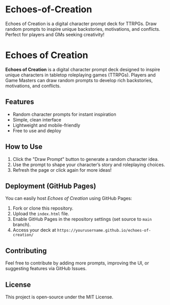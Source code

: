 # Echoes-of-Creation
Echoes of Creation is a digital character prompt deck for TTRPGs. Draw random prompts to inspire unique backstories, motivations, and conflicts. Perfect for players and GMs seeking creativity!
# Echoes of Creation

**Echoes of Creation** is a digital character prompt deck designed to inspire unique characters in tabletop roleplaying games (TTRPGs). Players and Game Masters can draw random prompts to develop rich backstories, motivations, and conflicts.

## Features
- Random character prompts for instant inspiration
- Simple, clean interface
- Lightweight and mobile-friendly
- Free to use and deploy

## How to Use
1. Click the "Draw Prompt" button to generate a random character idea.
2. Use the prompt to shape your character’s story and roleplaying choices.
3. Refresh the page or click again for more ideas!

## Deployment (GitHub Pages)
You can easily host *Echoes of Creation* using GitHub Pages:
1. Fork or clone this repository.
2. Upload the `index.html` file.
3. Enable GitHub Pages in the repository settings (set source to `main` branch).
4. Access your deck at `https://yourusername.github.io/echoes-of-creation/`

## Contributing
Feel free to contribute by adding more prompts, improving the UI, or suggesting features via GitHub Issues.

## License
This project is open-source under the MIT License.
